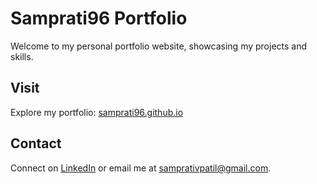 # Samprati96 Portfolio

Welcome to my personal portfolio website, showcasing my projects and skills.

## Visit

Explore my portfolio: [samprati96.github.io](https://samprati96.github.io/)


## Contact

Connect on [LinkedIn](www.linkedin.com/in/sampratigawande) or email me at [samprativpatil@gmail.com](mailto:samprativpatil@gmail.com).
